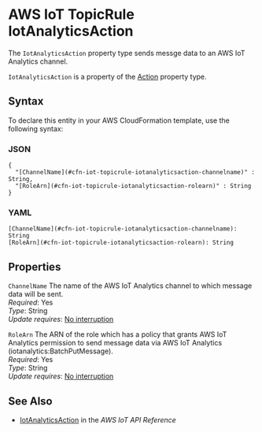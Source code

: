 # AWS IoT TopicRule IotAnalyticsAction<a name="aws-properties-iot-topicrule-iotanalyticsaction"></a>

<a name="aws-properties-iot-topicrule-iotanalyticsaction-description"></a>The `IotAnalyticsAction` property type sends messge data to an AWS IoT Analytics channel\.

<a name="aws-properties-iot-topicrule-iotanalyticsaction-inheritance"></a> `IotAnalyticsAction` is a property of the [Action](aws-properties-iot-topicrule-action.md) property type\.

## Syntax<a name="aws-properties-iot-topicrule-iotanalyticsaction-syntax"></a>

To declare this entity in your AWS CloudFormation template, use the following syntax:

### JSON<a name="aws-properties-iot-topicrule-iotanalyticsaction-syntax.json"></a>

```
{
  "[ChannelName](#cfn-iot-topicrule-iotanalyticsaction-channelname)" : String,
  "[RoleArn](#cfn-iot-topicrule-iotanalyticsaction-rolearn)" : String
}
```

### YAML<a name="aws-properties-iot-topicrule-iotanalyticsaction-syntax.yaml"></a>

```
[ChannelName](#cfn-iot-topicrule-iotanalyticsaction-channelname): String
[RoleArn](#cfn-iot-topicrule-iotanalyticsaction-rolearn): String
```

## Properties<a name="aws-properties-iot-topicrule-iotanalyticsaction-properties"></a>

`ChannelName`  <a name="cfn-iot-topicrule-iotanalyticsaction-channelname"></a>
The name of the AWS IoT Analytics channel to which message data will be sent\.  
 *Required*: Yes  
 *Type*: String  
 *Update requires*: [No interruption](using-cfn-updating-stacks-update-behaviors.md#update-no-interrupt) 

`RoleArn`  <a name="cfn-iot-topicrule-iotanalyticsaction-rolearn"></a>
The ARN of the role which has a policy that grants AWS IoT Analytics permission to send message data via AWS IoT Analytics \(iotanalytics:BatchPutMessage\)\.  
 *Required*: Yes  
 *Type*: String  
 *Update requires*: [No interruption](using-cfn-updating-stacks-update-behaviors.md#update-no-interrupt) 

## See Also<a name="aws-properties-iot-topicrule-iotanalyticsaction-seealso"></a>
+ [IotAnalyticsAction](https://docs.aws.amazon.com/iot/latest/apireference/API_IotAnalyticsAction.html) in the *AWS IoT API Reference*